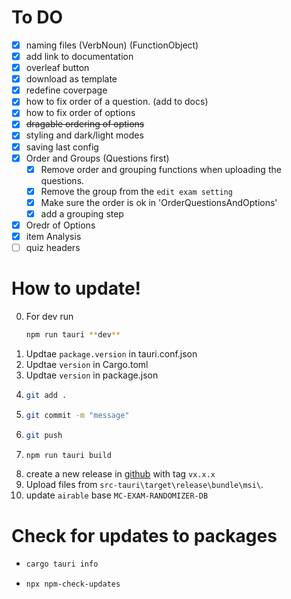 # To DO

- [x] naming files (VerbNoun) (FunctionObject)
- [x] add link to documentation
- [x] overleaf button
- [x] download as template
- [x] redefine coverpage
- [x] how to fix order of a question. (add to docs)
- [x] how to fix order of options
- [x] ~~dragable ordering of options~~
- [x] styling and dark/light modes
- [x] saving last config
- [x] Order and Groups (Questions first)
  - [x] Remove order and grouping functions when uploading the questions.
  - [x] Remove the group from the `edit exam setting`
  - [x] Make sure the order is ok in 'OrderQuestionsAndOptions'
  - [x] add a grouping step
- [x] Oredr of Options
- [x] item Analysis
- [ ] quiz headers

# How to update!

0. For dev run
   ```bash
   npm run tauri **dev**
   ```
1. Updtae `package.version` in tauri.conf.json
2. Updtae `version` in Cargo.toml
3. Updtae `version` in package.json
4. ```bash
   git add .
   ```
5. ```bash
   git commit -m "message"
   ```
6. ```bash
   git push
   ```
7. ```bash
   npm run tauri build
   ```
8. create a new release in [github](https://github.com/mmogib/mc-exam-randomizer-app/releases/new) with tag `vx.x.x`
9. Upload files from `src-tauri\target\release\bundle\msi\`.
10. update `airable` base `MC-EXAM-RANDOMIZER-DB`

# Check for updates to packages

- ```bash
  cargo tauri info
  ```
- ```bash
  npx npm-check-updates
  ```
